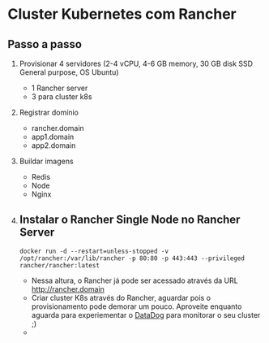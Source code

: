 # Cluster Kubernetes com Rancher

## Passo a passo

1. Provisionar 4 servidores (2-4 vCPU, 4-6 GB memory, 30 GB disk SSD General purpose, OS Ubuntu)
    - 1 Rancher server
    - 3 para cluster k8s

2. Registrar domínio
    - rancher.domain
    - app1.domain
    - app2.domain
    
 3. Buildar imagens
    - Redis
    - Node
    - Nginx


 4. Instalar o Rancher Single Node no Rancher Server
    - 
    ```
    docker run -d --restart=unless-stopped -v /opt/rancher:/var/lib/rancher -p 80:80 -p 443:443 --privileged rancher/rancher:latest
    ```
    - Nessa altura, o Rancher já pode ser acessado através da URL http://rancher.domain
    - Criar cluster K8s através do Rancher, aguardar pois o provisionamento pode demorar um pouco. Aproveite enquanto aguarda para experiementar o [DataDog](https://www.datadoghq.com) para monitorar o seu cluster ;)
    - 
